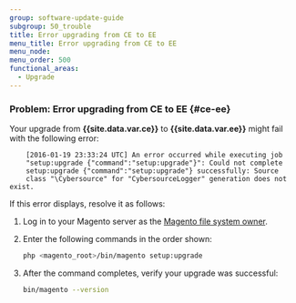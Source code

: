 ```yaml
---
group: software-update-guide
subgroup: 50_trouble
title: Error upgrading from CE to EE
menu_title: Error upgrading from CE to EE
menu_node:
menu_order: 500
functional_areas:
  - Upgrade
---
```


### Problem: Error upgrading from CE to EE {#ce-ee}

Your upgrade from **{{site.data.var.ce}}** to **{{site.data.var.ee}}** might fail with the following error:

```terminal
	[2016-01-19 23:33:24 UTC] An error occurred while executing job 
	"setup:upgrade {"command":"setup:upgrade"}": Could not complete 
	setup:upgrade {"command":"setup:upgrade"} successfully: Source 
	class "\Cybersource" for "CybersourceLogger" generation does not exist.
```

If this error displays, resolve it as follows:

1.	Log in to your Magento server as the [Magento file system owner](https://glossary.magento.com/magento-file-system-owner).
2.	Enter the following commands in the order shown:

    ```bash
    php <magento_root>/bin/magento setup:upgrade
    ```

3.	After the command completes, verify your upgrade was successful:

    ```bash
    bin/magento --version
    ```
